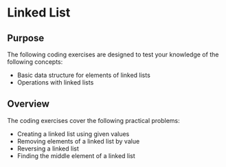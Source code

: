 # Linked List

## Purpose

The following coding exercises are designed to test your knowledge of the following concepts:
* Basic data structure for elements of linked lists
* Operations with linked lists

## Overview

The coding exercises cover the following practical problems:
* Creating a linked list using given values
* Removing elements of a linked list by value
* Reversing a linked list
* Finding the middle element of a linked list